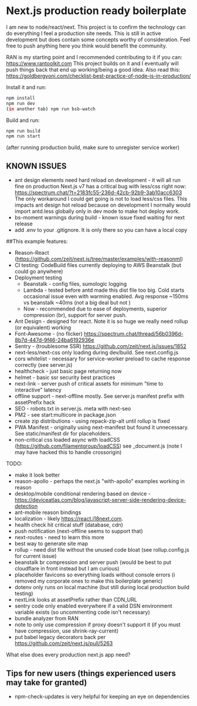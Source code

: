 # Next.js production ready boilerplate 

I am new to node/react/next.  This project is to confirm the technology can do everything I feel a production site needs.
This is still in active development but does contain some concepts worthy of consideration.
Feel free to push anything here you think would benefit the community.

RAN is my starting point and I recommended contributing to it if you can: https://www.rantoolkit.com
This project builds on it and I eventually will push things back that end up working/being a good idea.
Also read this: https://goldbergyoni.com/checklist-best-practice-of-node-js-in-production/

Install it and run:

```bash
npm install
npm run dev
(in another tab) npm run bsb-watch
```

Build and run:

```bash
npm run build
npm run start
```
(after running production build, make sure to unregister service worker)

## KNOWN ISSUES
* ant design elements need hard reload on development - it will all run fine on production
Next.js v7 has a critical bug with less/css right now: https://spectrum.chat/?t=2183fc55-236d-42cb-92b9-3ab10acc6303
The only workaround I could get going is not to load less/css files.  This impacts ant design hot reload because 
on development I normally would import antd.less globally only in dev mode to make hot deploy work.
* bs-moment warnings during build - known issue fixed waiting for next release
* add .env to your .gitignore.  It is only there so you can have a local copy

##This example features:

* Reason-React (https://github.com/zeit/next.js/tree/master/examples/with-reasonml)
* CI testing: CodeBuild files currently deploying to AWS Beanstalk (but could go anywhere)
* Deployment testing
  * Beanstalk - config files, sumologic logging 
  * Lambda - tested before antd made this dist file too big. Cold starts occasional issue even with warming enabled.
    Avg response ~150ms vs beanstalk ~40ms (not a big deal but not )
  * Now - recommended due to ease of deployments, superior compression (br), support for server push.
* Ant Design - designed for react.  Note it is so huge we really need rollup (or equivalent) working
* Font-Awesome - (no flicker) https://spectrum.chat/thread/56b0396d-8b7d-447d-9f46-24ba6192936e
* Sentry - (troublesome SSR) https://github.com/zeit/next.js/issues/1852 
* next-less/next-css only loading during dev/build.  See next.config.js
* cors whitelist - necessary for service-worker preload to cache response correctly (see server.js)
* healthcheck - just basic page returning now
* helmet - basic ssr security best practices
* next-link - server push of critical assets for minimum "time to interactive" latency 
* offline support - next-offline mostly.  See server.js manifest prefix with assetPrefix hack 
* SEO - robots.txt in server.js.  meta with next-seo
* PM2 - see start:multicore in package.json
* create zip distributions - using repack-zip-alt until rollup is fixed 
* PWA Manifest - originally using next-manifest but found it unnecessary.  See static/manifest dir for placeholders.
* non-critical css loaded async with loadCSS (https://github.com/filamentgroup/loadCSS) see _document.js (note I may have hacked this to handle crossorigin)

TODO: 
* make it look better 
* reason-apollo - perhaps the next.js "with-apollo" examples working in reason
* desktop/mobile conditional rendering based on device - https://deviceatlas.com/blog/javascript-server-side-rendering-device-detection
* ant-mobile reason bindings
* localization - likely https://react.i18next.com.   
* health check hit critical stuff (database, cdn)
* push notification (next-offline seems to support that)
* next-routes - need to learn this more
* best way to generate site map
* rollup - need dist file without the unused code bloat (see rollup.config.js for current issue)
* beanstalk br compression and server push (would be best to put cloudflare in front instead but I am curious)
* placeholder favicons so everything loads without console errors (i removed my corporate ones to make this boilerplate generic)
* dotenv only runs on local machine (but still during local production build testing)
* nextLink looks at assetPrefix rather than CDN_URL
* sentry code only enabled everywhere if a valid DSN environment variable exists (so uncommenting code isn't necessary)
* bundle analyzer from RAN 
* note to only use compression if proxy doesn't support it (if you must have compression, use shrink-ray-current)
* put babel legacy decorators back per https://github.com/zeit/next.js/pull/5263

What else does every production next.js app need?


## Tips for new users (things experienced users may take for granted)
- npm-check-updates is very helpful for keeping an eye on dependencies
